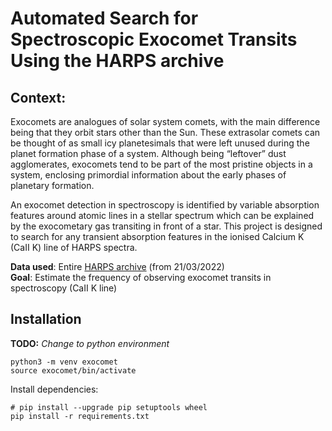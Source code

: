 Automated Search for Spectroscopic Exocomet Transits
Using the HARPS archive
===
**Context**:
---
Exocomets are analogues of solar system comets, with the main difference being that they orbit stars other than the Sun. These extrasolar comets can be thought of as small icy planetesimals that were left unused during the planet formation phase of a system. Although being “leftover” dust agglomerates, exocomets tend to be part of the most pristine objects in a system, enclosing primordial information about the early phases of planetary formation.

An exocomet detection in spectroscopy is identified by variable absorption features around atomic lines in a stellar spectrum which can be explained by the exocometary gas transiting in front of a star. This project is designed to search for any transient absorption features in the ionised Calcium K (CaII K) line of HARPS spectra.

**Data used**: Entire [HARPS archive](http://archive.eso.org/wdb/wdb/adp/phase3_main/form) (from 21/03/2022)  
**Goal**: Estimate the frequency of observing exocomet transits in spectroscopy (CaII K line)

**Installation**
---
__TODO:__ *Change to python environment*  
```shell
python3 -m venv exocomet
source exocomet/bin/activate
```
Install dependencies:
```shell
# pip install --upgrade pip setuptools wheel
pip install -r requirements.txt
```